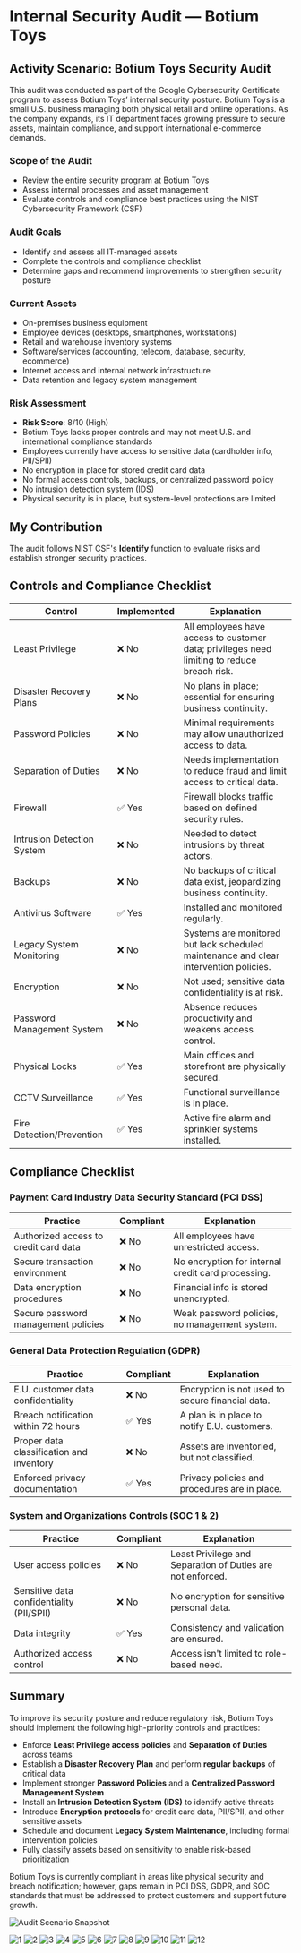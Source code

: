 # Internal Security Audit — Botium Toys
## Activity Scenario: Botium Toys Security Audit

This audit was conducted as part of the Google Cybersecurity Certificate program to assess Botium Toys’ internal security posture. Botium Toys is a small U.S. business managing both physical retail and online operations. As the company expands, its IT department faces growing pressure to secure assets, maintain compliance, and support international e-commerce demands.

### Scope of the Audit

- Review the entire security program at Botium Toys
- Assess internal processes and asset management
- Evaluate controls and compliance best practices using the NIST Cybersecurity Framework (CSF)

### Audit Goals

- Identify and assess all IT-managed assets
- Complete the controls and compliance checklist
- Determine gaps and recommend improvements to strengthen security posture

### Current Assets

- On-premises business equipment
- Employee devices (desktops, smartphones, workstations)
- Retail and warehouse inventory systems
- Software/services (accounting, telecom, database, security, ecommerce)
- Internet access and internal network infrastructure
- Data retention and legacy system management

### Risk Assessment

- **Risk Score**: 8/10 (High)
- Botium Toys lacks proper controls and may not meet U.S. and international compliance standards
- Employees currently have access to sensitive data (cardholder info, PII/SPII)
- No encryption in place for stored credit card data
- No formal access controls, backups, or centralized password policy
- No intrusion detection system (IDS)
- Physical security is in place, but system-level protections are limited

## My Contribution

The audit follows NIST CSF's **Identify** function to evaluate risks and establish stronger security practices.

## Controls and Compliance Checklist

| Control                       | Implemented | Explanation |
|------------------------------|-------------|-------------|
| Least Privilege              | ❌ No        | All employees have access to customer data; privileges need limiting to reduce breach risk. |
| Disaster Recovery Plans      | ❌ No        | No plans in place; essential for ensuring business continuity. |
| Password Policies            | ❌ No        | Minimal requirements may allow unauthorized access to data. |
| Separation of Duties         | ❌ No        | Needs implementation to reduce fraud and limit access to critical data. |
| Firewall                     | ✅ Yes       | Firewall blocks traffic based on defined security rules. |
| Intrusion Detection System   | ❌ No        | Needed to detect intrusions by threat actors. |
| Backups                      | ❌ No        | No backups of critical data exist, jeopardizing business continuity. |
| Antivirus Software           | ✅ Yes       | Installed and monitored regularly. |
| Legacy System Monitoring     | ❌ No        | Systems are monitored but lack scheduled maintenance and clear intervention policies. |
| Encryption                   | ❌ No        | Not used; sensitive data confidentiality is at risk. |
| Password Management System   | ❌ No        | Absence reduces productivity and weakens access control. |
| Physical Locks               | ✅ Yes       | Main offices and storefront are physically secured. |
| CCTV Surveillance            | ✅ Yes       | Functional surveillance is in place. |
| Fire Detection/Prevention    | ✅ Yes       | Active fire alarm and sprinkler systems installed. |

## Compliance Checklist

### Payment Card Industry Data Security Standard (PCI DSS)

| Practice                                           | Compliant | Explanation |
|---------------------------------------------------|-----------|-------------|
| Authorized access to credit card data             | ❌ No      | All employees have unrestricted access. |
| Secure transaction environment                    | ❌ No      | No encryption for internal credit card processing. |
| Data encryption procedures                        | ❌ No      | Financial info is stored unencrypted. |
| Secure password management policies               | ❌ No      | Weak password policies, no management system. |

### General Data Protection Regulation (GDPR)

| Practice                                           | Compliant | Explanation |
|---------------------------------------------------|-----------|-------------|
| E.U. customer data confidentiality                | ❌ No      | Encryption is not used to secure financial data. |
| Breach notification within 72 hours               | ✅ Yes     | A plan is in place to notify E.U. customers. |
| Proper data classification and inventory          | ❌ No      | Assets are inventoried, but not classified. |
| Enforced privacy documentation                    | ✅ Yes     | Privacy policies and procedures are in place. |

### System and Organizations Controls (SOC 1 & 2)

| Practice                                           | Compliant | Explanation |
|---------------------------------------------------|-----------|-------------|
| User access policies                              | ❌ No      | Least Privilege and Separation of Duties are not enforced. |
| Sensitive data confidentiality (PII/SPII)         | ❌ No      | No encryption for sensitive personal data. |
| Data integrity                                     | ✅ Yes     | Consistency and validation are ensured. |
| Authorized access control                         | ❌ No      | Access isn't limited to role-based need. |

## Summary

To improve its security posture and reduce regulatory risk, Botium Toys should implement the following high-priority controls and practices:

- Enforce **Least Privilege access policies** and **Separation of Duties** across teams
- Establish a **Disaster Recovery Plan** and perform **regular backups** of critical data
- Implement stronger **Password Policies** and a **Centralized Password Management System**
- Install an **Intrusion Detection System (IDS)** to identify active threats
- Introduce **Encryption protocols** for credit card data, PII/SPII, and other sensitive assets
- Schedule and document **Legacy System Maintenance**, including formal intervention policies
- Fully classify assets based on sensitivity to enable risk-based prioritization

Botium Toys is currently compliant in areas like physical security and breach notification; however, gaps remain in PCI DSS, GDPR, and SOC standards that must be addressed to protect customers and support future growth.

![Audit Scenario Snapshot](botium-audit-scenario.png)


![1](https://github.com/user-attachments/assets/7cabe52b-89e4-4399-87d6-894d4dc05935)
![2](https://github.com/user-attachments/assets/9338d03f-4bd4-4af3-934f-431b7fd2301a)
![3](https://github.com/user-attachments/assets/c25a9e7f-89dd-412d-a034-8b2dbff32f5e)
![4](https://github.com/user-attachments/assets/4b3795ed-711c-4b69-9b19-576e91dde3f8)
![5](https://github.com/user-attachments/assets/23dcf93d-5546-4fe4-9f95-153ec0d5f10b)
![6](https://github.com/user-attachments/assets/94adf5a9-f7c1-49a1-821e-937b1a0354fc)
![7](https://github.com/user-attachments/assets/c5054a0f-c90a-4c7c-89d5-017096661626)
![8](https://github.com/user-attachments/assets/37ea8b60-4450-4497-9c3f-6ef1247b5935)
![9](https://github.com/user-attachments/assets/f8187373-c67e-4e94-a757-b3b1b1fd7b27)
![10](https://github.com/user-attachments/assets/4f1b50bc-9df5-4207-aba7-20bba545bbbc)
![11](https://github.com/user-attachments/assets/f38bfe24-fb0e-4f0d-8ff9-01ff25e511bf)
![12](https://github.com/user-attachments/assets/72cdc12f-6fb9-429a-9020-6b777193b0c0)
